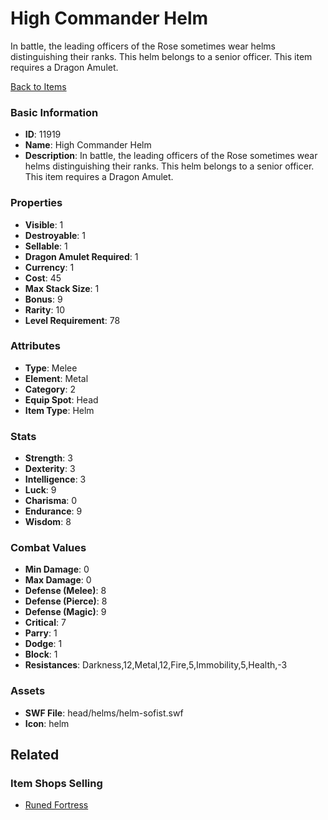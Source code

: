# High Commander Helm

In battle, the leading officers of the Rose sometimes wear helms distinguishing their ranks. This helm belongs to a senior officer. This item requires a Dragon Amulet.

[Back to Items](../items.md)

### Basic Information

- **ID**: 11919
- **Name**: High Commander Helm
- **Description**: In battle, the leading officers of the Rose sometimes wear helms distinguishing their ranks. This helm belongs to a senior officer. This item requires a Dragon Amulet.

### Properties

- **Visible**: 1
- **Destroyable**: 1
- **Sellable**: 1
- **Dragon Amulet Required**: 1
- **Currency**: 1
- **Cost**: 45
- **Max Stack Size**: 1
- **Bonus**: 9
- **Rarity**: 10
- **Level Requirement**: 78

### Attributes

- **Type**: Melee
- **Element**: Metal
- **Category**: 2
- **Equip Spot**: Head
- **Item Type**: Helm

### Stats

- **Strength**: 3
- **Dexterity**: 3
- **Intelligence**: 3
- **Luck**: 9
- **Charisma**: 0
- **Endurance**: 9
- **Wisdom**: 8

### Combat Values

- **Min Damage**: 0
- **Max Damage**: 0
- **Defense (Melee)**: 8
- **Defense (Pierce)**: 8
- **Defense (Magic)**: 9
- **Critical**: 7
- **Parry**: 1
- **Dodge**: 1
- **Block**: 1
- **Resistances**: Darkness,12,Metal,12,Fire,5,Immobility,5,Health,-3

### Assets

- **SWF File**: head/helms/helm-sofist.swf
- **Icon**: helm

## Related

### Item Shops Selling

- [Runed Fortress](../item-shops/403-runed-fortress.md)


